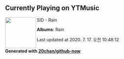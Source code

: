 ## Currently Playing on YTMusic

[<img align="left" width="100" src="https://lh3.googleusercontent.com/3vfqXqoAZujk6LgSiDvXnojbLhE5o1hJFaeiqeHQii9eZEpoZ6Kz5Fk57voGRqQFjOvTNGWcjYSOt7c">](https://music.youtube.com/channel/UC62CjlrklkrLDtbs5nfVsbw)

SID - Rain

**Albums**: Rain

Last updated at 2020. 7. 17. 오전 10:48:12

#### Generated with [20chan/github-now](https://github.com/20chan/github-now)


<!--
**20chan/20chan** is a ✨ _special_ ✨ repository because its `README.md` (this file) appears on your GitHub profile.

Here are some ideas to get you started:

- 🔭 I’m currently working on ...
- 🌱 I’m currently learning ...
- 👯 I’m looking to collaborate on ...
- 🤔 I’m looking for help with ...
- 💬 Ask me about ...
- 📫 How to reach me: ...
- 😄 Pronouns: ...
- ⚡ Fun fact: ...
-->
